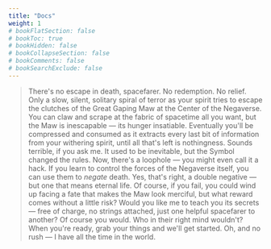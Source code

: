 ```yaml
---
title: "Docs"
weight: 1
# bookFlatSection: false
# bookToc: true
# bookHidden: false
# bookCollapseSection: false
# bookComments: false
# bookSearchExclude: false
---
```


> There's no escape in death, spacefarer. No redemption. No relief. Only a slow, silent, solitary spiral of terror as your spirit tries to escape the clutches of the Great Gaping Maw at the Center of the Negaverse. You can claw and scrape at the fabric of spacetime all you want, but the Maw is inescapable — its hunger insatiable. Eventually you'll be compressed and consumed as it extracts every last bit of information from your withering spirit, until all that's left is nothingness.
> Sounds terrible, if you ask me.
> It used to be inevitable, but the Symbol changed the rules. Now, there's a loophole — you might even call it a hack. If you learn to control the forces of the Negaverse itself, you can use them to *negate* death. Yes, that's right, a double negative — but one that means eternal life. Of course, if you fail, you could wind up facing a fate that makes the Maw look merciful, but what reward comes without a little risk?
> Would you like me to teach you its secrets — free of charge, no strings attached, just one helpful spacefarer to another?
> Of course you would. Who in their right mind wouldn't? When you're ready, grab your things and we'll get started. Oh, and no rush — I have all the time in the world.
